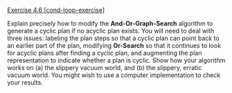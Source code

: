[Exercise 4.6 \[cond-loop-exercise\]](ex_6/)

Explain precisely how to modify the **And-Or-Graph-Search** algorithm to
generate a cyclic plan if no acyclic plan exists. You will need to deal
with three issues: labeling the plan steps so that a cyclic plan can
point back to an earlier part of the plan, modifying **Or-Search** so that it
continues to look for acyclic plans after finding a cyclic plan, and
augmenting the plan representation to indicate whether a plan is cyclic.
Show how your algorithm works on (a) the slippery vacuum world, and (b)
the slippery, erratic vacuum world. You might wish to use a computer
implementation to check your results.

